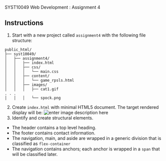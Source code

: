 SYST10049 Web Development
: Assignment 4

## Instructions
1. Start with a new project called `assignment4` with the following file structure:

```
public_html/
├── syst10049/	
│   ├── assignment4/
│   │   ├── index.html
│   │   ├── css/
│   │   │   └── main.css 
│   │   ├── content/
│   │   │   └── game_rpsls.html
│   │   ├── images/
│   │   │   ├── cat1.gif
. . .
│   │   │   └── spock.png 
```
2. Create `index.html` with minimal HTML5 document. The target rendered display will be:
![enter image description here](http://bajcar.dev.fast.sheridanc.on.ca/project_assets/images10049/screenshot1.png)
3. Identify and create structural elements.
- The header contains a top level heading.
- The footer contains contact information.
- The navigation, main, and aside are wrapped in a generic division that is classified as `flex-container`
- The navigation contains anchors; each anchor is wrapped in a `span` that will be classified later.
<!--stackedit_data:
eyJoaXN0b3J5IjpbNzg3NTY4MTQ0LDE2NjM5Nzc4MzcsLTE5MT
QxOTQxNzEsLTY1MTQ5MTI5NiwtMTIxOTUwMDg0MF19
-->